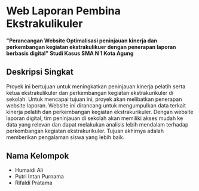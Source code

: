 # Web Laporan Pembina Ekstrakulikuler
#### "Perancangan Website Optimalisasi peninjauan kinerja dan perkembangan kegiatan ekstrakulikuer dengan penerapan laporan berbasis digital" Studi Kasus SMA N 1 Kota Agung


## Deskripsi Singkat 
Proyek ini bertujuan untuk meningkatkan peninjauan kinerja pelatih serta ketua ekstrakulikuler dan perkembangan kegiatan ekstrakurikuler di sekolah. Untuk mencapai tujuan ini, proyek akan melibatkan penerapan website laporan. Website ini dirancang untuk mengumpulkan data terkait kinerja pelatih dan perkembangan kegiatan ekstrakurikuler. Dengan website laporan digital, tim peninjauan di sekolah akan memiliki akses mudah ke data yang relevan dan dapat melakukan analisis lebih mendalam terhadap perkembangan kegiatan ekstrakurikuler. Tujuan akhirnya adalah memberikan pengalaman siswa yang lebih baik.

## Nama Kelompok 
- Humaidi Ali 
- Putri Intan Purnama 
- Rifaldi Pratama 
